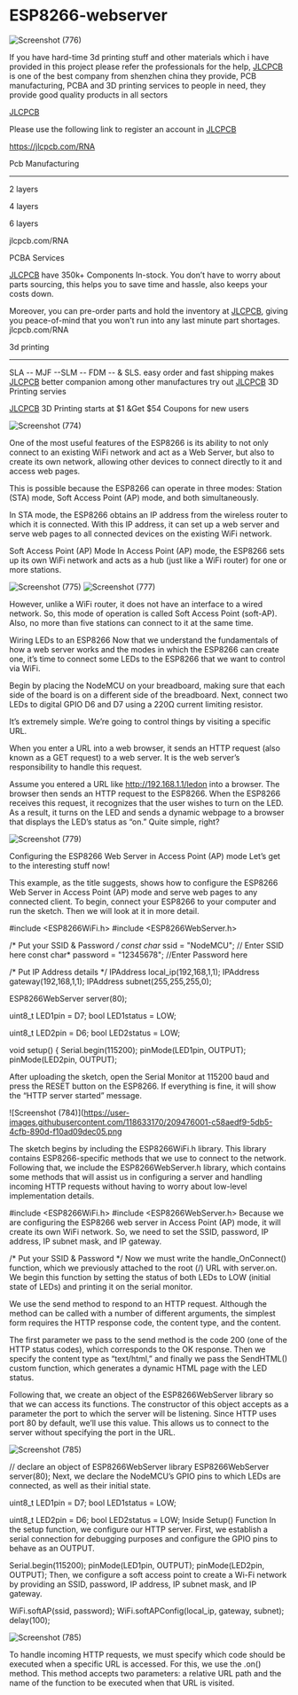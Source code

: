 # ESP8266-webserver

![Screenshot (776)](https://user-images.githubusercontent.com/118633170/209475953-f05ff836-a9f9-4245-a851-88c2211ff33f.png)

If you have hard-time 3d printing stuff and other materials which i have provided in this project please refer the professionals for the help, [JLCPCB](https://jlcpcb.com/RNA) is one of the best company from shenzhen china they provide, PCB manufacturing, PCBA and 3D printing services to people in need, they provide good quality products in all sectors

[JLCPCB](https://jlcpcb.com/RNA)


Please use the following link to register an account in [JLCPCB](https://jlcpcb.com/RNA)

https://jlcpcb.com/RNA


Pcb Manufacturing

----------

2 layers

4 layers

6 layers

jlcpcb.com/RNA



PCBA Services

[JLCPCB](https://jlcpcb.com/RNA) have 350k+ Components In-stock. You don’t have to worry about parts sourcing, this helps you to save time and hassle, also keeps your costs down.

Moreover, you can pre-order parts and hold the inventory at [JLCPCB](https://jlcpcb.com/RNA), giving you peace-of-mind that you won't run into any last minute part shortages. jlcpcb.com/RNA


3d printing

-------------------

SLA -- MJF --SLM -- FDM -- & SLS. easy order and fast shipping makes [JLCPCB](https://jlcpcb.com/RNA) better companion among other manufactures try out [JLCPCB](https://jlcpcb.com/RNA) 3D Printing servies

[JLCPCB](https://jlcpcb.com/RNA) 3D Printing starts at $1 &Get $54 Coupons for new users

![Screenshot (774)](https://user-images.githubusercontent.com/118633170/209475981-1f8dc215-9c6f-4b2b-adfc-d0f476bbe843.png)


One of the most useful features of the ESP8266 is its ability to not only connect to an existing WiFi network and act as a Web Server, but also to create its own network, allowing other devices to connect directly to it and access web pages.

This is possible because the ESP8266 can operate in three modes: Station (STA) mode, Soft Access Point (AP) mode, and both simultaneously.

In STA mode, the ESP8266 obtains an IP address from the wireless router to which it is connected. With this IP address, it can set up a web server and serve web pages to all connected devices on the existing WiFi network.

Soft Access Point (AP) Mode
In Access Point (AP) mode, the ESP8266 sets up its own WiFi network and acts as a hub (just like a WiFi router) for one or more stations.

![Screenshot (775)](https://user-images.githubusercontent.com/118633170/209475984-a30825ba-7433-4872-940c-e865a91f6d7c.png)
![Screenshot (777)](https://user-images.githubusercontent.com/118633170/209475986-f5cce52a-03cc-469d-bec8-8f3d929f6fb2.png)


However, unlike a WiFi router, it does not have an interface to a wired network. So, this mode of operation is called Soft Access Point (soft-AP). Also, no more than five stations can connect to it at the same time.

Wiring LEDs to an ESP8266
Now that we understand the fundamentals of how a web server works and the modes in which the ESP8266 can create one, it’s time to connect some LEDs to the ESP8266 that we want to control via WiFi.

Begin by placing the NodeMCU on your breadboard, making sure that each side of the board is on a different side of the breadboard. Next, connect two LEDs to digital GPIO D6 and D7 using a 220Ω current limiting resistor.

It’s extremely simple. We’re going to control things by visiting a specific URL.

When you enter a URL into a web browser, it sends an HTTP request (also known as a GET request) to a web server. It is the web server’s responsibility to handle this request.

Assume you entered a URL like http://192.168.1.1/ledon into a browser. The browser then sends an HTTP request to the ESP8266. When the ESP8266 receives this request, it recognizes that the user wishes to turn on the LED. As a result, it turns on the LED and sends a dynamic webpage to a browser that displays the LED’s status as “on.” Quite simple, right?

![Screenshot (779)](https://user-images.githubusercontent.com/118633170/209475992-3b82e295-255a-4136-b87f-2be7e78b18c1.png)


Configuring the ESP8266 Web Server in Access Point (AP) mode
Let’s get to the interesting stuff now!

This example, as the title suggests, shows how to configure the ESP8266 Web Server in Access Point (AP) mode and serve web pages to any connected client. To begin, connect your ESP8266 to your computer and run the sketch. Then we will look at it in more detail.

#include <ESP8266WiFi.h>
#include <ESP8266WebServer.h>

/* Put your SSID & Password */
const char* ssid = "NodeMCU";  // Enter SSID here
const char* password = "12345678";  //Enter Password here

/* Put IP Address details */
IPAddress local_ip(192,168,1,1);
IPAddress gateway(192,168,1,1);
IPAddress subnet(255,255,255,0);

ESP8266WebServer server(80);

uint8_t LED1pin = D7;
bool LED1status = LOW;

uint8_t LED2pin = D6;
bool LED2status = LOW;

void setup() {
  Serial.begin(115200);
  pinMode(LED1pin, OUTPUT);
  pinMode(LED2pin, OUTPUT);
  
  After uploading the sketch, open the Serial Monitor at 115200 baud and press the RESET button on the ESP8266. If everything is fine, it will show the “HTTP server started” message.
  
 ![Screenshot (784)](https://user-images.githubusercontent.com/118633170/209476001-c58aedf9-5db5-4cfb-890d-f10ad09dec05.png


The sketch begins by including the ESP8266WiFi.h library. This library contains ESP8266-specific methods that we use to connect to the network. Following that, we include the ESP8266WebServer.h library, which contains some methods that will assist us in configuring a server and handling incoming HTTP requests without having to worry about low-level implementation details.

#include <ESP8266WiFi.h>
#include <ESP8266WebServer.h>
Because we are configuring the ESP8266 web server in Access Point (AP) mode, it will create its own WiFi network. So, we need to set the SSID, password, IP address, IP subnet mask, and IP gateway.

/* Put your SSID & Password */
Now we must write the handle_OnConnect() function, which we previously attached to the root (/) URL with server.on. We begin this function by setting the status of both LEDs to LOW (initial state of LEDs) and printing it on the serial monitor.

We use the send method to respond to an HTTP request. Although the method can be called with a number of different arguments, the simplest form requires the HTTP response code, the content type, and the content.

The first parameter we pass to the send method is the code 200 (one of the HTTP status codes), which corresponds to the OK response. Then we specify the content type as “text/html,” and finally we pass the SendHTML() custom function, which generates a dynamic HTML page with the LED status.

Following that, we create an object of the ESP8266WebServer library so that we can access its functions. The constructor of this object accepts as a parameter the port to which the server will be listening. Since HTTP uses port 80 by default, we’ll use this value. This allows us to connect to the server without specifying the port in the URL.

![Screenshot (785)](https://user-images.githubusercontent.com/118633170/209476007-59f439b1-c288-4680-b758-f6d65081f784.png)


// declare an object of ESP8266WebServer library
ESP8266WebServer server(80);
Next, we declare the NodeMCU’s GPIO pins to which LEDs are connected, as well as their initial state.

uint8_t LED1pin = D7;
bool LED1status = LOW;

uint8_t LED2pin = D6;
bool LED2status = LOW;
Inside Setup() Function
In the setup function, we configure our HTTP server. First, we establish a serial connection for debugging purposes and configure the GPIO pins to behave as an OUTPUT.

Serial.begin(115200);
pinMode(LED1pin, OUTPUT);
pinMode(LED2pin, OUTPUT);
Then, we configure a soft access point to create a Wi-Fi network by providing an SSID, password, IP address, IP subnet mask, and IP gateway.

WiFi.softAP(ssid, password);
WiFi.softAPConfig(local_ip, gateway, subnet);
delay(100);

![Screenshot (785)](https://user-images.githubusercontent.com/118633170/209476015-ba5fe417-9b1b-4d28-a3d5-496c3f6d9a6b.png)


To handle incoming HTTP requests, we must specify which code should be executed when a specific URL is accessed. For this, we use the .on() method. This method accepts two parameters: a relative URL path and the name of the function to be executed when that URL is visited.
